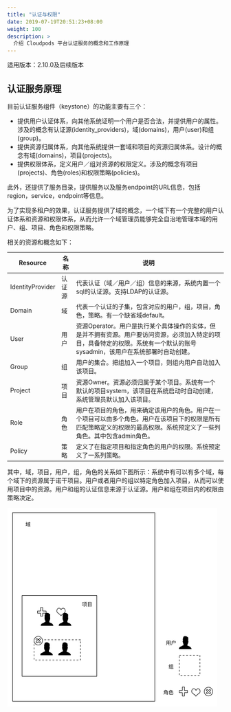 ```yaml
---
title: "认证与权限"
date: 2019-07-19T20:51:23+08:00
weight: 100
description: >
  介绍 Cloudpods 平台认证服务的概念和工作原理
---
```


适用版本：2.10.0及后续版本

## 认证服务原理

目前认证服务组件（keystone）的功能主要有三个：

- 提供用户认证体系，向其他系统证明一个用户是否合法，并提供用户的属性。涉及的概念有认证源(identity_providers)，域(domains)，用户(user)和组(group)。
- 提供资源归属体系，向其他系统提供一套域和项目的资源归属体系。设计的概念有域(domains)，项目(projects)。
- 提供权限体系，定义用户／组对资源的权限定义。涉及的概念有项目(projects)、角色(roles)和权限策略(policies)。

此外，还提供了服务目录，提供服务以及服务endpoint的URL信息，包括region，service，endpoint等信息。

为了实现多租户的效果，认证服务提供了域的概念，一个域下有一个完整的用户认证体系和资源和权限体系，从而允许一个域管理员能够完全自治地管理本域的用户、组、项目、角色和权限策略。

相关的资源和概念如下：

| Resource         | 名称   | 说明                                                                           |
|------------------|--------|--------------------------------------------------------------------------------|
| IdentityProvider | 认证源	| 代表认证（域／用户／组）信息的来源，系统内置一个sql的认证源。支持LDAP的认证源。|
| Domain           | 域	    | 代表一个认证的子集，包含对应的用户，组，项目，角色，策略。有一个缺省域default。| 
| User             | 用户   | 资源Operator。用户是执行某个具体操作的实体，但是并不拥有资源。用户要访问资源，必须加入特定的项目，具备特定的权限。系统有一个默认的账号sysadmin，该用户在系统部署时自动创建。|
| Group            | 组     | 用户的集合。把组加入一个项目，则组内用户自动加入该项目。|
| Project          | 项目   | 资源Owner。资源必须归属于某个项目。系统有一个默认的项目system，该项目在系统启动时自动创建，系统管理员默认加入该项目。|
| Role             | 角色   | 用户在项目的角色，用来确定该用户的角色。用户在一个项目可以由多个角色。用户在该项目下的权限是所有匹配策略定义的权限的最高权限。系统预定义了一些列角色。其中包含admin角色。|
| Policy           | 策略   | 定义了在指定项目和指定角色的用户的权限。系统预定义了一系列策略。|

其中，域，项目，用户，组，角色的关系如下图所示：系统中有可以有多个域，每个域下的资源属于诺干项目。用户或者用户的组以特定角色加入项目，从而可以使用项目中的资源。用户和组的认证信息来源于认证源。用户和组在项目内的权限由策略决定。

<img src="./identity_concepts.png">
